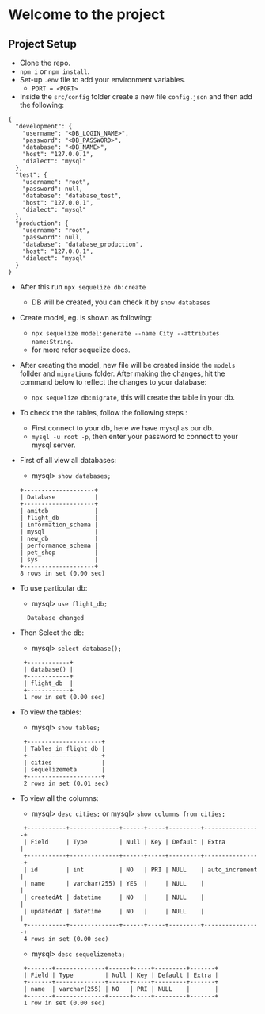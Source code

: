 # Welcome to the project

## Project Setup
- Clone the repo.
- `npm i` or `npm install`.
- Set-up `.env` file to add your environment variables.
    - `PORT = <PORT>`
- Inside the `src/config` folder create a new file `config.json` and then add the following:
```
{
  "development": {
    "username": "<DB_LOGIN_NAME>",
    "password": "<DB_PASSWORD>",
    "database": "<DB_NAME>",
    "host": "127.0.0.1",
    "dialect": "mysql"
  },
  "test": {
    "username": "root",
    "password": null,
    "database": "database_test",
    "host": "127.0.0.1",
    "dialect": "mysql"
  },
  "production": {
    "username": "root",
    "password": null,
    "database": "database_production",
    "host": "127.0.0.1",
    "dialect": "mysql"
  }
}

```
- After this run `npx sequelize db:create`
   - DB will be created, you can check it by `show databases`

- Create model, eg. is shown as following:
  - `npx sequelize model:generate --name City --attributes name:String`.
  - for more refer sequelize docs.
- After creating the model, new file will be created inside the `models` follder and `migrations` folder. After making the changes, hit the command below to reflect the changes to your database:
  - `npx sequelize db:migrate`, this will create the table in your db.

- To check the the tables, follow the following steps :
  - First connect to your db, here we have mysql as our db.
  - `mysql -u root -p`, then enter your password to connect to your mysql server.

- First of all view all databases:
  - mysql> `show databases;`
  ```
  +--------------------+
  | Database           |
  +--------------------+
  | amitdb             |
  | flight_db          |
  | information_schema |
  | mysql              |
  | new_db             |
  | performance_schema |
  | pet_shop           |
  | sys                |
  +--------------------+
  8 rows in set (0.00 sec)

  ```

- To use particular db:
  - mysql> `use flight_db;`
  ``` 
    Database changed
  ```

- Then Select the db:
   - mysql> `select database();`
   ```
    +------------+
    | database() |
    +------------+
    | flight_db  |
    +------------+
    1 row in set (0.00 sec)

   ```

- To view the tables:
   - mysql> `show tables;`
   ```
    +---------------------+
    | Tables_in_flight_db |
    +---------------------+
    | cities              |
    | sequelizemeta       |
    +---------------------+
    2 rows in set (0.01 sec)

   ```

- To view all the columns:
   - mysql> `desc cities;` or mysql> `show columns from cities;`
   ```
    +-----------+--------------+------+-----+---------+----------------+
    | Field     | Type         | Null | Key | Default | Extra          |
    +-----------+--------------+------+-----+---------+----------------+
    | id        | int          | NO   | PRI | NULL    | auto_increment |
    | name      | varchar(255) | YES  |     | NULL    |                |
    | createdAt | datetime     | NO   |     | NULL    |                |
    | updatedAt | datetime     | NO   |     | NULL    |                |
    +-----------+--------------+------+-----+---------+----------------+
    4 rows in set (0.00 sec)

   ```

   - mysql> `desc sequelizemeta;`
   ```
    +-------+--------------+------+-----+---------+-------+
    | Field | Type         | Null | Key | Default | Extra |
    +-------+--------------+------+-----+---------+-------+
    | name  | varchar(255) | NO   | PRI | NULL    |       |
    +-------+--------------+------+-----+---------+-------+
    1 row in set (0.00 sec)

   ```